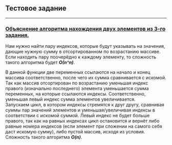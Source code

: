 ## Тестовое задание

---

### <u>Объяснение алгоритма нахождения двух элементов из 3-го задания.</u>

Нам нужно найти пару индексов, которые будут указывать на значения, дающие нужную сумму в отсортированном по возрастанию массиве. Если находить пару поочерёдно к каждому элементу, то сложность такого алгоритма будет ***О(n^n)***.

В данной функции две переменных ссылаются на начало и конец массива соответственно, после чего их сумма сравнивается с искомой. Так как массив отсортирован по возрастанию уменьшая индекс правого (изначально последнего) элемента уменьшается сумма переменных, на которые ссылаются индексы. Соответственно, уменьшая левый индекс сумма элементов увеличивается.<br> 
Запускаем цикл, в котором индексы стремятся к друг другу, сравнивая суммы пар значений элементов и уменьшая/увеличивая индексы в соответствии с искомой суммой. Левый индекс не будет больше правого, так как на равных индексах цикл остановится и вернёт либо равные номера индексов (если элемент при сложении на самого себя даст искомую сумму), либо пустой массив, исходя из условия. Сложность такого алгоритма ***O(n)***.